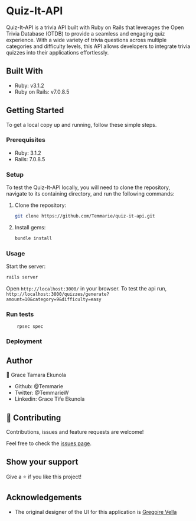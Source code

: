 # Quiz-It-API

Quiz-It-API is a trivia API built with Ruby on Rails that leverages the Open Trivia Database (OTDB) to provide a seamless and engaging quiz experience. With a wide variety of trivia questions across multiple categories and difficulty levels, this API allows developers to integrate trivia quizzes into their applications effortlessly. 

## Built With

- Ruby: v3.1.2
- Ruby on Rails: v7.0.8.5

## Getting Started

To get a local copy up and running, follow these simple steps.

### Prerequisites

- Ruby: 3.1.2
- Rails: 7.0.8.5

### Setup

To test the Quiz-It-API locally, you will need to clone the repository, navigate to its containing directory, and run the following commands:

1. Clone the repository:

    ```bash
    git clone https://github.com/Temmarie/quiz-it-api.git
    ```

2. Install gems:

    ```bash
    bundle install
    ```

### Usage

Start the server:

```bash
rails server
```


Open `http://localhost:3000/` in your browser. 
To test the api run, ```http://localhost:3000/quizzes/generate?amount=10&category=9&difficulty=easy``` 

### Run tests

```
    rpsec spec
```
### Deployment


## Author

👤 Grace Tamara Ekunola

- Github: @Temmarie
- Twitter: @TemmarieW
- Linkedin: Grace Tife Ekunola

## 🤝 Contributing

Contributions, issues and feature requests are welcome!

Feel free to check the [issues page](issues/).

## Show your support

Give a ⭐️ if you like this project!


## Acknowledgements
- The original designer of the UI for this application is [Gregoire Vella](https://www.behance.net/gregoirevella)
